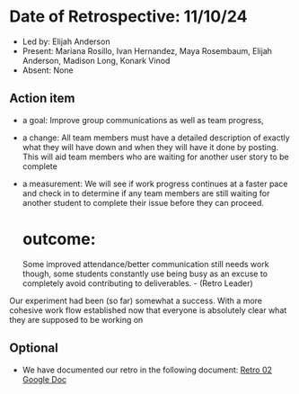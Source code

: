 # Date of Retrospective: 11/10/24

* Led by: Elijah Anderson
* Present: Mariana Rosillo, Ivan Hernandez, Maya Rosembaum, Elijah Anderson, Madison Long, Konark Vinod
* Absent: None

## Action item

* a goal: Improve group communications as well as team progress, 
* a change:  All team members must have a detailed description of exactly what they will have down and when they will have it done by posting. This will aid team members who are waiting for another user story to be complete
* a measurement: We will see if work progress continues at a faster pace and check in to determine if any team members are still waiting for another student to complete their issue before they can proceed. 

  # outcome:
  Some improved attendance/better communication still needs work though, some students constantly use being busy as an excuse to completely avoid contributing to deliverables. - (Retro Leader)

Our experiment had been (so far) somewhat a success. With a more cohesive work flow established now that everyone is absolutely clear what they are supposed to be working on 

## Optional

* We have documented our retro in the following document: [Retro 02 Google Doc](https://docs.google.com/document/d/1msphf3Gqqz9p-ADzu4CCfftYTLIMomBH/edit)
